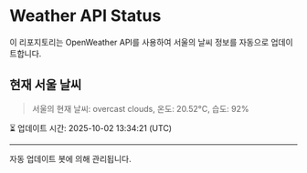 
# Weather API Status

이 리포지토리는 OpenWeather API를 사용하여 서울의 날씨 정보를 자동으로 업데이트합니다.

## 현재 서울 날씨
> 서울의 현재 날씨: overcast clouds, 온도: 20.52°C, 습도: 92%

⏳ 업데이트 시간: 2025-10-02 13:34:21 (UTC)

---
자동 업데이트 봇에 의해 관리됩니다.
